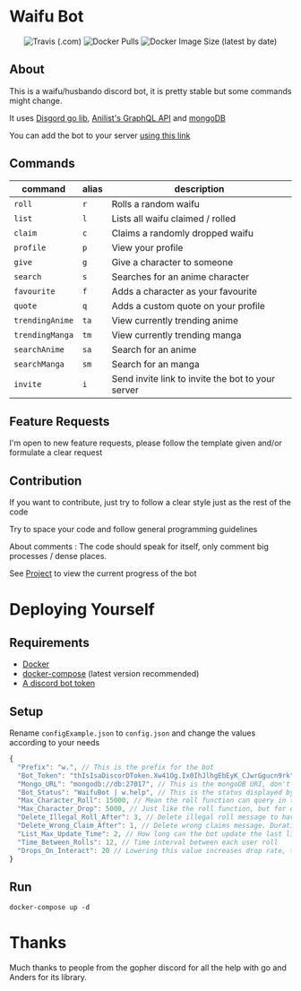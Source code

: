 # Waifu Bot

<p align="center">
  <img alt="Travis (.com)" src="https://img.shields.io/travis/com/karitham/waifubot?style=for-the-badge">
  
  <img alt="Docker Pulls" src="https://img.shields.io/docker/pulls/karithamdocker/go-waifubot?style=for-the-badge">

  <img alt="Docker Image Size (latest by date)" src="https://img.shields.io/docker/image-size/karithamdocker/go-waifubot?style=for-the-badge">
</p>

## About

This is a waifu/husbando discord bot, it is pretty stable but some commands might change.

It uses [Disgord go lib](github.com/andersfylling/disgord), [Anilist's GraphQL API](https://github.com/AniList/ApiV2-GraphQL-Docs) and [mongoDB](https://mongodb.com)

You can add the bot to your server [using this link](https://discord.com/oauth2/authorize?scope=bot&client_id=712332547694264341&permissions=0)

## Commands

| command         | alias | description                                       |
| --------------- | ----- | ------------------------------------------------- |
| `roll`          | `r`   | Rolls a random waifu                              |
| `list`          | `l`   | Lists all waifu claimed / rolled                  |
| `claim`         | `c`   | Claims a randomly dropped waifu                   |
| `profile`       | `p`   | View your profile                                 |
| `give`          | `g`   | Give a character to someone                       |
| `search`        | `s`   | Searches for an anime character                   |
| `favourite`     | `f`   | Adds a character as your favourite                |
| `quote`         | `q`   | Adds a custom quote on your profile               |
| `trendingAnime` | `ta`  | View currently trending anime                     |
| `trendingManga` | `tm`  | View currently trending manga                     |
| `searchAnime`   | `sa`  | Search for an anime                               |
| `searchManga`   | `sm`  | Search for an manga                               |
| `invite`        | `i`   | Send invite link to invite the bot to your server |

## Feature Requests

I'm open to new feature requests, please follow the template given and/or formulate a clear request

## Contribution

If you want to contribute, just try to follow a clear style just as the rest of the code

Try to space your code and follow general programming guidelines

About comments : The code should speak for itself, only comment big processes / dense places.

See [Project](https://github.com/Karitham/WaifuBot/projects/1) to view the current progress of the bot

# Deploying Yourself

## Requirements

- [Docker](https://docs.docker.com/get-docker/)
- [docker-compose](https://docs.docker.com/compose/install/) (latest version recommended)
- [A discord bot token](https://discordapp.com/developers)

## Setup

Rename `configExample.json` to `config.json` and change the values according to your needs

```js
{
  "Prefix": "w.", // This is the prefix for the bot
  "Bot_Token": "thIsIsaDiscorDToken.Xw41Og.Ix0IhJlhgEbEyK_CJwrGgucn9rk", // Place your discord bot token here
  "Mongo_URL": "mongodb://db:27017", // This is the mongoDB URI, don't change this unless you know what you are doing
  "Bot_Status": "WaifuBot | w.help", // This is the status displayed by the bot when running
  "Max_Character_Roll": 15000, // Mean the roll function can query in the 15000 most popular character. DOn't go higher than 75000
  "Max_Character_Drop": 5000, // Just like the roll function, but for dropping characters (so they are more popular)
  "Delete_Illegal_Roll_After": 3, // Delete illegal roll message to have a cleaner chat. Duration in minutes
  "Delete_Wrong_Claim_After": 1, // Delete wrong claims message. Duration in minute
  "List_Max_Update_Time": 2, // How long can the bot update the last list embed sent. Duration in minute
  "Time_Between_Rolls": 12, // Time interval between each user roll
  "Drops_On_Interact": 20 // Lowering this value increases drop rate, the opposite works too
}
```

## Run

`docker-compose up -d`

# Thanks

Much thanks to people from the gopher discord for all the help with go and Anders for its library.
